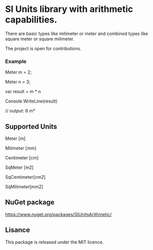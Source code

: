 # SI Units library with arithmetic capabilities.

There are basic types like milimeter or meter and combined types like square meter or square milimeter.

The project is open for contributions.

### Example

Meter m = 2;

Meter n = 3;

var result = m * n

Console.WriteLine(result)

// output: 6 m²

## Supported Units

Meter [m]

Milimeter [mm] 

Centimeter [cm]

SqMeter [m2] 

SqCentimeter[cm2] 

SqMilimeter[mm2]

## NuGet package

https://www.nuget.org/packages/SIUnitsArithmetic/

## Lisance

This package is released under the MIT licence.
